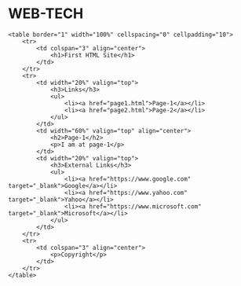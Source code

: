 
# WEB-TECH<!DOCTYPE html>
<html lang="en">
<head>
    <meta charset="UTF-8">
    <meta name="viewport" content="width=device-width, initial-scale=1.0">
    <title>First HTML Site</title>
</head>
<body>

    <table border="1" width="100%" cellspacing="0" cellpadding="10">
        <tr>
            <td colspan="3" align="center">
                <h1>First HTML Site</h1>
            </td>
        </tr>
        <tr>
            <td width="20%" valign="top">
                <h3>Links</h3>
                <ul>
                    <li><a href="page1.html">Page-1</a></li>
                    <li><a href="page2.html">Page-2</a></li>
                </ul>
            </td>
            <td width="60%" valign="top" align="center">
                <h2>Page-1</h2>
                <p>I am at page-1</p>
            </td>
            <td width="20%" valign="top">
                <h3>External Links</h3>
                <ul>
                    <li><a href="https://www.google.com" target="_blank">Google</a></li>
                    <li><a href="https://www.yahoo.com" target="_blank">Yahoo</a></li>
                    <li><a href="https://www.microsoft.com" target="_blank">Microsoft</a></li>
                </ul>
            </td>
        </tr>
        <tr>
            <td colspan="3" align="center">
                <p>Copyright</p>
            </td>
        </tr>
    </table>

</body>
</html>
